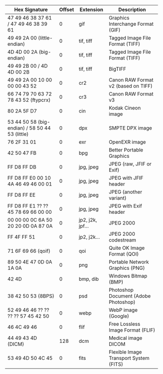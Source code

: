 | Hex Signature                                   | Offset | Extension        | Description                                                   |
|-------------------------------------------------|--------|-----------------|---------------------------------------------------------------|
| 47 49 46 38 37 61 / 47 49 46 38 39 61           | 0      | gif             | Graphics Interchange Format (GIF)                             |
| 49 49 2A 00 (little-endian)                     | 0      | tif, tiff       | Tagged Image File Format (TIFF)                               |
| 4D 4D 00 2A (big-endian)                        | 0      | tif, tiff       | Tagged Image File Format (TIFF)                               |
| 49 49 2B 00 / 4D 4D 00 2B                       | 0      | tif, tiff       | BigTIFF                                                       |
| 49 49 2A 00 10 00 00 00 43 52                   | 0      | cr2             | Canon RAW Format v2 (based on TIFF)                           |
| 66 74 79 70 63 72 78 43 52 (ftypcrx)            | 0      | cr3             | Canon RAW Format v3                                           |
| 80 2A 5F D7                                     | 0      | cin             | Kodak Cineon image                                            |
| 53 44 50 58 (big-endian) / 58 50 44 53 (little) | 0      | dpx             | SMPTE DPX image                                               |
| 76 2F 31 01                                     | 0      | exr             | OpenEXR image                                                 |
| 42 50 47 FB                                     | 0      | bpg             | Better Portable Graphics                                      |
| FF D8 FF DB                                     | 0      | jpg, jpeg       | JPEG (raw, JFIF or Exif)                                      |
| FF D8 FF E0 00 10 4A 46 49 46 00 01             | 0      | jpg, jpeg       | JPEG with JFIF header                                         |
| FF D8 FF EE                                     | 0      | jpg, jpeg       | JPEG (another variant)                                        |
| FF D8 FF E1 ?? ?? 45 78 69 66 00 00             | 0      | jpg, jpeg       | JPEG with Exif header                                         |
| 00 00 00 0C 6A 50 20 20 0D 0A 87 0A             | 0      | jp2, j2k, jpf…  | JPEG 2000                                                     |
| FF 4F FF 51                                     | 0      | jp2, j2k…       | JPEG 2000 codestream                                          |
| 71 6F 69 66 (qoif)                              | 0      | qoi             | Quite OK Image Format (QOI)                                   |
| 89 50 4E 47 0D 0A 1A 0A                         | 0      | png             | Portable Network Graphics (PNG)                               |
| 42 4D                                           | 0      | bmp, dib        | Windows Bitmap (BMP)                                          |
| 38 42 50 53 (8BPS)                              | 0      | psd             | Photoshop Document (Adobe Photoshop)                          |
| 52 49 46 46 ?? ?? ?? ?? 57 45 42 50             | 0      | webp            | WebP image (Google)                                           |
| 46 4C 49 46                                     | 0      | flif            | Free Lossless Image Format (FLIF)                             |
| 44 49 43 4D (DICM)                              | 128    | dcm             | Medical image DICOM                                           |
| 53 49 4D 50 4C 45                               | 0      | fits            | Flexible Image Transport System (FITS)                        |
